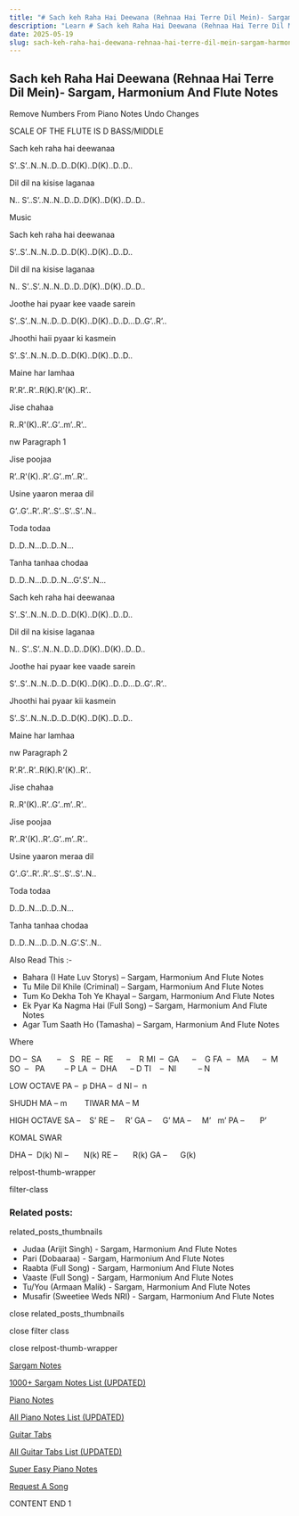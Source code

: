 ```yaml
---
title: "# Sach keh Raha Hai Deewana (Rehnaa Hai Terre Dil Mein)- Sargam, Harmonium And Flute Notes"
description: "Learn # Sach keh Raha Hai Deewana (Rehnaa Hai Terre Dil Mein)- Sargam, Harmonium And Flute Notes notes, sargam, harmonium notations and flute notes. Easy step-by-step tutorial for beginners."
date: 2025-05-19
slug: sach-keh-raha-hai-deewana-rehnaa-hai-terre-dil-mein-sargam-harmonium-and-flute-notes
---
```


## Sach keh Raha Hai Deewana (Rehnaa Hai Terre Dil Mein)- Sargam, Harmonium And Flute Notes

Remove Numbers From Piano Notes
Undo Changes

SCALE OF THE FLUTE IS D BASS/MIDDLE

Sach keh raha hai deewanaa

S’..S’..N..N..D..D..D(K)..D(K)..D..D..

Dil dil na kisise laganaa

N.. S’..S’..N..N..D..D..D(K)..D(K)..D..D..

Music

Sach keh raha hai deewanaa

S’..S’..N..N..D..D..D(K)..D(K)..D..D..

Dil dil na kisise laganaa

N.. S’..S’..N..N..D..D..D(K)..D(K)..D..D..

Joothe hai pyaar kee vaade sarein

S’..S’..N..N..D..D..D(K)..D(K)..D..D…D..G’..R’..

Jhoothi haii pyaar ki kasmein

S’..S’..N..N..D..D..D(K)..D(K)..D..D..

Maine har lamhaa

R’.R’..R’..R(K).R'(K)..R’..

Jise chahaa

R..R'(K)..R’..G’..m’..R’..

nw Paragraph 1

Jise poojaa

R’..R'(K)..R’..G’..m’..R’..

Usine yaaron meraa dil

G’..G’..R’..R’..S’..S’..S’..N..

Toda todaa

D..D..N…D..D..N…

Tanha tanhaa chodaa

D..D..N…D..D..N…G’.S’..N…

Sach keh raha hai deewanaa

S’..S’..N..N..D..D..D(K)..D(K)..D..D..

Dil dil na kisise laganaa

N.. S’..S’..N..N..D..D..D(K)..D(K)..D..D..

Joothe hai pyaar kee vaade sarein

S’..S’..N..N..D..D..D(K)..D(K)..D..D…D..G’..R’..

Jhoothi hai pyaar kii kasmein

S’..S’..N..N..D..D..D(K)..D(K)..D..D..

Maine har lamhaa

nw Paragraph 2

R’.R’..R’..R(K).R'(K)..R’..

Jise chahaa

R..R'(K)..R’..G’..m’..R’..

Jise poojaa

R’..R'(K)..R’..G’..m’..R’..

Usine yaaron meraa dil

G’..G’..R’..R’..S’..S’..S’..N..

Toda todaa

D..D..N…D..D..N…

Tanha tanhaa chodaa

D..D..N…D..D..N..G’.S’..N..

Also Read This :-

* Bahara (I Hate Luv Storys) – Sargam, Harmonium And Flute Notes
* Tu Mile Dil Khile (Criminal) – Sargam, Harmonium And Flute Notes
* Tum Ko Dekha Toh Ye Khayal – Sargam, Harmonium And Flute Notes
* Ek Pyar Ka Nagma Hai (Full Song) – Sargam, Harmonium And Flute Notes
* Agar Tum Saath Ho (Tamasha) – Sargam, Harmonium And Flute Notes

Where

DO –  SA       –    S  
RE  –  RE      –    R
MI  –  GA      –    G
FA  –   MA      –  M
SO  –   PA         – P
LA  –  DHA      – D
TI    –  NI          – N

LOW OCTAVE
PA –  p
DHA –  d
NI –  n

SHUDH MA – m        TIWAR MA – M

HIGH OCTAVE
SA –    S’
RE –     R’
GA –     G’
MA –     M’   m’
PA –       P’

KOMAL SWAR

DHA –  D(k)
NI –       N(k)
RE –       R(k)
GA –      G(k)

relpost-thumb-wrapper

filter-class

### Related posts:

related_posts_thumbnails

* Judaa (Arijit Singh) - Sargam, Harmonium And Flute Notes
* Pari (Dobaaraa) - Sargam, Harmonium And Flute Notes
* Raabta (Full Song) - Sargam, Harmonium And Flute Notes
* Vaaste (Full Song) - Sargam, Harmonium And Flute Notes
* Tu/You (Armaan Malik) - Sargam, Harmonium And Flute Notes
* Musafir (Sweetiee Weds NRI) - Sargam, Harmonium And Flute Notes

close related_posts_thumbnails

close filter class

close relpost-thumb-wrapper

[Sargam Notes](https://www.notationsworld.com/sargam-notes.html)

[1000+ Sargam Notes List (UPDATED)](https://www.notationsworld.com/all-songs-list-sargam-notes.html)

[Piano Notes](https://www.notationsworld.com/piano-notes.html)

[All Piano Notes List (UPDATED)](https://www.notationsworld.com/all-songs-list-piano-notes.html)

[Guitar Tabs](https://www.notationsworld.com/guitar-tabs.html)

[All Guitar Tabs List (UPDATED)](https://www.notationsworld.com/all-songs-list-guitar-tabs.html)

[Super Easy Piano Notes](https://studywall.in/)

[Request A Song](https://www.notationsworld.com/request-a-song.html)

CONTENT END 1

